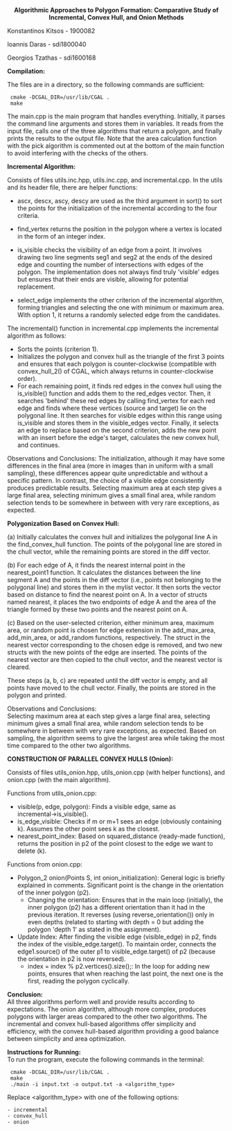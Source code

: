 **<p align=center>Algorithmic Approaches to Polygon Formation: Comparative Study of Incremental, Convex Hull, and Onion Methods**

Konstantinos Kitsos - 1900082

Ioannis Daras - sdi1800040

Georgios Tzathas - sdi1600168

**Compilation:** 

The files are in a directory, so the following commands are sufficient:

     cmake -DCGAL_DIR=/usr/lib/CGAL .
     make

The main.cpp is the main program that handles everything. Initially, it parses the command line arguments and stores them in variables. It reads from the input file, calls one of the three algorithms that return a polygon, and finally prints the results to the output file. Note that the area calculation function with the pick algorithm is commented out at the bottom of the main function to avoid interfering with the checks of the others.

**Incremental Algorithm:**

Consists of files utils.inc.hpp, utils.inc.cpp, and incremental.cpp. In the utils and its header file, there are helper functions:

- ascx, descx, ascy, descy are used as the third argument in sort() to sort the points for the initialization of the incremental according to the four criteria.

- find_vertex returns the position in the polygon where a vertex is located in the form of an integer index.

- is_visible checks the visibility of an edge from a point. It involves drawing two line segments seg1 and seg2 at the ends of the desired edge and counting the number of intersections with edges of the polygon. The implementation does not always find truly 'visible' edges but ensures that their ends are visible, allowing for potential replacement.

- select_edge implements the other criterion of the incremental algorithm, forming triangles and selecting the one with minimum or maximum area. With option 1, it returns a randomly selected edge from the candidates.

The incremental() function in incremental.cpp implements the incremental algorithm as follows:

- Sorts the points (criterion 1).
- Initializes the polygon and convex hull as the triangle of the first 3 points and ensures that each polygon is counter-clockwise (compatible with convex_hull_2() of CGAL, which always returns in counter-clockwise order).
- For each remaining point, it finds red edges in the convex hull using the is_visible() function and adds them to the red_edges vector. Then, it searches 'behind' these red edges by calling find_vertex for each red edge and finds where these vertices (source and target) lie on the polygonal line. It then searches for visible edges within this range using is_visible and stores them in the visible_edges vector. Finally, it selects an edge to replace based on the second criterion, adds the new point with an insert before the edge's target, calculates the new convex hull, and continues.

Observations and Conclusions:
The initialization, although it may have some differences in the final area (more in images than in uniform with a small sampling), these differences appear quite unpredictable and without a specific pattern. In contrast, the choice of a visible edge consistently produces predictable results. Selecting maximum area at each step gives a large final area, selecting minimum gives a small final area, while random selection tends to be somewhere in between with very rare exceptions, as expected.

**Polygonization Based on Convex Hull:**

(a) Initially calculates the convex hull and initializes the polygonal line A in the find_convex_hull function. The points of the polygonal line are stored in the chull vector, while the remaining points are stored in the diff vector.

(b) For each edge of A, it finds the nearest internal point in the nearest_point1 function. It calculates the distances between the line segment A and the points in the diff vector (i.e., points not belonging to the polygonal line) and stores them in the mylist vector. It then sorts the vector based on distance to find the nearest point on A. In a vector of structs named nearest, it places the two endpoints of edge A and the area of the triangle formed by these two points and the nearest point on A.

(c) Based on the user-selected criterion, either minimum area, maximum area, or random point is chosen for edge extension in the add_max_area, add_min_area, or add_random functions, respectively. The struct in the nearest vector corresponding to the chosen edge is removed, and two new structs with the new points of the edge are inserted. The points of the nearest vector are then copied to the chull vector, and the nearest vector is cleared.

These steps (a, b, c) are repeated until the diff vector is empty, and all points have moved to the chull vector. Finally, the points are stored in the polygon and printed.

Observations and Conclusions: <br>
Selecting maximum area at each step gives a large final area, selecting minimum gives a small final area, while random selection tends to be somewhere in between with very rare exceptions, as expected. Based on sampling, the algorithm seems to give the largest area while taking the most time compared to the other two algorithms.


**CONSTRUCTION OF PARALLEL CONVEX HULLS (Onion):**

Consists of files utils_onion.hpp, utils_onion.cpp (with helper functions), and onion.cpp (with the main algorithm).

Functions from utils_onion.cpp:

- visible(p, edge, polygon): Finds a visible edge, same as incremental→is_visible().
- is_edge_visible: Checks if m or m+1 sees an edge (obviously containing k). Assumes the other point sees k as the closest.
- nearest_point_index: Based on squared_distance (ready-made function), returns the position in p2 of the point closest to the edge we want to delete (k).

Functions from onion.cpp:

- Polygon_2 onion(Points S, int onion_initialization): General logic is briefly explained in comments. Significant point is the change in the orientation of the inner polygon (p2).
    - Changing the orientation: Ensures that in the main loop (initially), the inner polygon (p2) has a different orientation than it had in the previous iteration. It reverses (using reverse_orientation()) only in even depths (related to starting with depth = 0 but adding the polygon 'depth 1' as stated in the assignment).
- Update Index: After finding the visible edge (visible_edge) in p2, finds the index of the visible_edge.target(). To maintain order, connects the edge1.source() of the outer p1 to visible_edge.target() of p2 (because the orientation in p2 is now reversed).
    - index = index % p2.vertices().size();: In the loop for adding new points, ensures that when reaching the last point, the next one is the first, reading the polygon cyclically.


**Conclusion:** <br>
All three algorithms perform well and provide results according to expectations. The onion algorithm, although more complex, produces polygons with larger areas compared to the other two algorithms. The incremental and convex hull-based algorithms offer simplicity and efficiency, with the convex hull-based algorithm providing a good balance between simplicity and area optimization.

**Instructions for Running:** <br>
To run the program, execute the following commands in the terminal:

     cmake -DCGAL_DIR=/usr/lib/CGAL .
     make
     ./main -i input.txt -o output.txt -a <algorithm_type>

Replace <algorithm_type> with one of the following options:

    - incremental
    - convex_hull
    - onion
